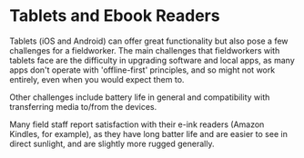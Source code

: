 # Tablets and Ebook Readers

Tablets (iOS and Android) can offer great functionality but also pose a few challenges for a fieldworker. The main challenges that fieldworkers with tablets face are the difficulty in upgrading software and local apps, as many apps don't operate with 'offline-first' principles, and so might not work entirely, even when you would expect them to.

Other challenges include battery life in general and compatibility with transferring media to/from the devices.

Many field staff report satisfaction with their e-ink readers (Amazon Kindles, for example), as they have long batter life and are easier to see in direct sunlight, and are slightly more rugged generally.